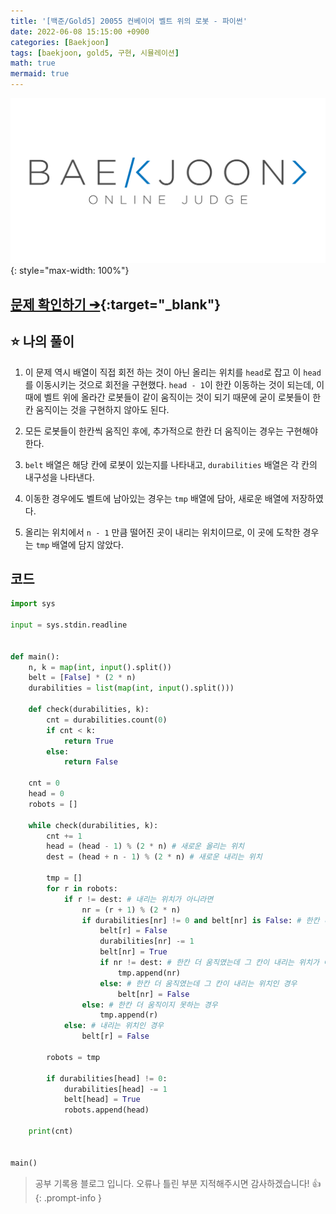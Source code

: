 ```yaml
---
title: '[백준/Gold5] 20055 컨베이어 벨트 위의 로봇 - 파이썬'
date: 2022-06-08 15:15:00 +0900
categories: [Baekjoon]
tags: [baekjoon, gold5, 구현, 시뮬레이션]
math: true
mermaid: true
---
```


![](/assets/images/banners/baekjoon_banner.png){: style="max-width: 100%"}

## [문제 확인하기 ➔](https://www.acmicpc.net/problem/20055){:target="_blank"}

## ⭐️ 나의 풀이

1. 이 문제 역시 배열이 직접 회전 하는 것이 아닌 올리는 위치를 `head`로 잡고 이 `head`를 이동시키는 것으로 회전을 구현했다. `head - 1`이 한칸 이동하는 것이 되는데, 이때에 벨트 위에 올라간 로봇들이 같이 움직이는 것이 되기 때문에 굳이 로봇들이 한칸 움직이는 것을 구현하지 않아도 된다.

2. 모든 로봇들이 한칸씩 움직인 후에, 추가적으로 한칸 더 움직이는 경우는 구현해야 한다.

3. `belt` 배열은 해당 칸에 로봇이 있는지를 나타내고, `durabilities` 배열은 각 칸의 내구성을 나타낸다.

4. 이동한 경우에도 벨트에 남아있는 경우는 `tmp` 배열에 담아, 새로운 배열에 저장하였다.

5. 올리는 위치에서 `n - 1` 만큼 떨어진 곳이 내리는 위치이므로, 이 곳에 도착한 경우는 `tmp` 배열에 담지 않았다.

## 코드

```python
import sys

input = sys.stdin.readline


def main():
    n, k = map(int, input().split())
    belt = [False] * (2 * n)
    durabilities = list(map(int, input().split()))

    def check(durabilities, k):
        cnt = durabilities.count(0)
        if cnt < k:
            return True
        else:
            return False

    cnt = 0
    head = 0
    robots = []

    while check(durabilities, k):
        cnt += 1
        head = (head - 1) % (2 * n) # 새로운 올리는 위치
        dest = (head + n - 1) % (2 * n) # 새로운 내리는 위치

        tmp = []
        for r in robots:
            if r != dest: # 내리는 위치가 아니라면
                nr = (r + 1) % (2 * n)
                if durabilities[nr] != 0 and belt[nr] is False: # 한칸 더 움직일 수 있는 경우
                    belt[r] = False
                    durabilities[nr] -= 1
                    belt[nr] = True
                    if nr != dest: # 한칸 더 움직였는데 그 칸이 내리는 위치가 아닌 경우
                        tmp.append(nr)
                    else: # 한칸 더 움직였는데 그 칸이 내리는 위치인 경우
                        belt[nr] = False
                else: # 한칸 더 움직이지 못하는 경우
                    tmp.append(r)
            else: # 내리는 위치인 경우
                belt[r] = False

        robots = tmp

        if durabilities[head] != 0:
            durabilities[head] -= 1
            belt[head] = True
            robots.append(head)

    print(cnt)


main()
```

> 공부 기록용 블로그 입니다. 오류나 틀린 부분 지적해주시면 감사하겠습니다! 👍
{: .prompt-info }